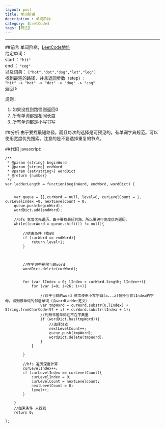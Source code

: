 ```yaml
---
layout: post
title: 单词阶梯
description : 单词阶梯
category: [LeetCode]
tags: [算法]
---
```



-----------------------


<div class="toc">
			
</div>

##前言
单词阶梯，[LeetCode地址](https://leetcode.com/problems/word-ladder/)   
给定单词：  
start ：`"hit"`    
end ： `"cog"`  
以及词典： `["hot","dot","dog","lot","log"]`  
找到最短的路径，并且返回步数（step）:  
`"hit" -> "hot" -> "dot" -> "dog" -> "cog"`  
返回 5

规则：

1. 如果没找到路径则返回0
2. 所有单词都是相同长度
3. 所有单词都是小写书写


##分析
由于要找最短路径，而且每次的选择是可预见的，有单词字典规范。可以使用宽度优先搜索。注意的是不要选择重复的节点。


##代码
javascript: 

	/**
	 * @param {string} beginWord
	 * @param {string} endWord
	 * @param {set<string>} wordDict
	 * @return {number}
	 */
	var ladderLength = function(beginWord, endWord, wordDict) {
	   
		
		var queue = [],curWord = null, level=0, curLevelCount = 1, curLevelIndex =0, nextLevelCount = 0;
		queue.push(beginWord);
		wordDict.add(endWord);
		
		//bfs 宽度优先遍历，由于要找最短的路，所以要进行宽度优先遍历。
		while((curWord = queue.shift()) != null){
			
			//结束条件（找到）
			if (curWord == endWord){
				return level+1;
			}
			
			
			
			//在字典中删除当前word
			wordDict.delete(curWord);
			
			
			for (var lIndex = 0; lIndex < curWord.length; lIndex++){
				for (var i=0; i<26; i++){
					
					//对于当前的word 依次使用小写字母[a...z]替换当前lIndex的字母，得到该单词的邻居单词（由wordLadder定义）
					var tmpWord = curWord.substr(0,lIndex) +  String.fromCharCode(97 + i) + curWord.substr(lIndex + 1); 
					//判断邻居单词在不在字典里
					if (wordDict.has(tmpWord)){
						//选择分支 
						nextLevelCount++;
						queue.push(tmpWord);
						wordDict.delete(tmpWord);
					}
				}
				
			}
			
			//bfs 遍历深度计算
			curLevelIndex++;
			if (curLevelIndex == curLevelCount){
				curLevelIndex = 0;
				curLevelCount = nextLevelCount;
				nextLevelCount = 0;
				level++;
			}
			
		}
		//结束条件 未找到
		return 0;
		
	};
 

